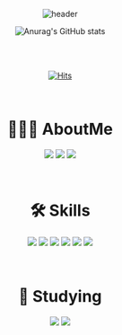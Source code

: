 <div align="center">
 
![header](https://capsule-render.vercel.app/api?type=waving&color=865DFF&height=300&section=header&text=Welcome%20&fontSize=50&fontColor=191825)
  
![Anurag's GitHub stats](https://github-readme-stats.vercel.app/api?username=Teddy9802&show_icons=true&theme=radical)

<br/>
<br/>
  
[![Hits](https://hits.seeyoufarm.com/api/count/incr/badge.svg?url=https%3A%2F%2Fgithub.com%2FTeddy9802&count_bg=%23FF7600&title_bg=%23000000&icon=github.svg&icon_color=%23E7E7E7&title=hits&edge_flat=false)](https://hits.seeyoufarm.com)
 
<br/>
 
# 🙋🏻‍♂️ AboutMe
<a href="https://velog.io/@teddy__98" target="_blank"><img src="https://img.shields.io/badge/Velog-20C997?style=plastic&logo=velog&logoColor=000000"/></a> <a href="mailto:kingteddy0210@gmail.com" target="_blank"><img src="https://img.shields.io/badge/Gmail-EA4335?style=plastic&logo=gmail&logoColor=000000"/></a> <a href="https://www.notion.so/TaeHoon-s-Portpolio-97c039bb521347e09cdd58320c45c94e" target="_blank"><img src="https://img.shields.io/badge/PortPolio-000000?style=plastic&logo=notion&logoColor=ffffff"/></a>
 
<br/>
 
# 🛠️ Skills 
<img src="https://img.shields.io/badge/Javascript-F7DF1E?style=flat-square&logo=Javascript&logoColor=black"/> <img src="https://img.shields.io/badge/Typescript-3178C6?style=flat-square&logo=Typescript&logoColor=black"/> <img src="https://img.shields.io/badge/GraphQL-E10098?style=flat-square&logo=GraphQL&logoColor=black"/> <img src="https://img.shields.io/badge/MySQL-4479A1?style=flat-square&logo=MySQL&logoColor=black"/> <img src="https://img.shields.io/badge/Docker-2496ED?style=flat-square&logo=docker&logoColor=black"/> <img src="https://img.shields.io/badge/NestJS-E0234E?style=flat-square&logo=NestJS&logoColor=black"/>

<br/>

# 📝 Studying 
<img src="https://img.shields.io/badge/Java-F7DF1E?style=flat-square&logo=Java&logoColor=black"/> <img src="https://img.shields.io/badge/Spring Boot-6DB33F?style=flat-square&logo=Spring Boot&logoColor=black"/>
</div>
